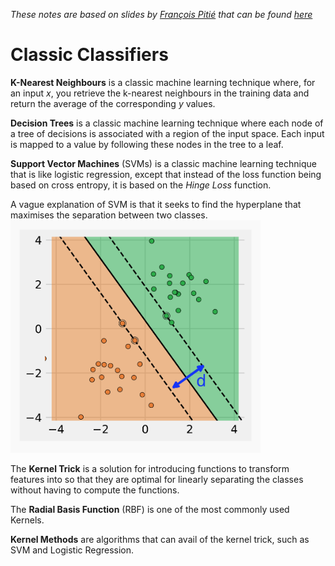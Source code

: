 *These notes are based on slides by [François Pitié](https://francois.pitie.net/) that can be found [here](https://github.com/frcs/EE4C16/blob/master/handouts/handout-03-classic-classifiers.pdf)*

# Classic Classifiers

**K-Nearest Neighbours** is a classic machine learning technique where, for an input *x*, you retrieve the k-nearest neighbours in the training data and return the average of the corresponding *y* values.

**Decision Trees** is a classic machine learning technique where each node of a tree of decisions is associated with a region of the input space. Each input is mapped to a value by following these nodes in the tree to a leaf.

**Support Vector Machines** (SVMs) is a classic machine learning technique that is like logistic regression, except that instead of the loss function being based on cross entropy, it is based on the *Hinge Loss* function.

A vague explanation of SVM is that it seeks to find the hyperplane that maximises the separation between two classes.
<img src="https://github.com/nating/EE4C16/blob/master/assets/notes-images/svm-example.png" width="400"/>

The **Kernel Trick** is a solution for introducing functions to transform features into so that they are optimal for linearly separating the classes without having to compute the functions.

The **Radial Basis Function** (RBF) is one of the most commonly used Kernels.

**Kernel Methods** are algorithms that can avail of the kernel trick, such as SVM and Logistic Regression.
